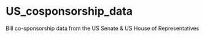 # US_cosponsorship_data
Bill co-sponsorship data from the US Senate &amp; US House of Representatives

